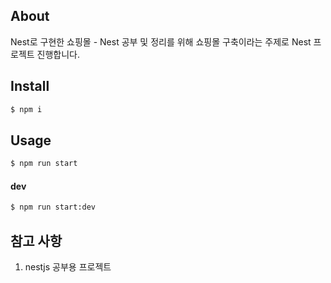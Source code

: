 ## About

Nest로 구현한 쇼핑몰 - Nest 공부 및 정리를 위해 쇼핑몰 구축이라는 주제로 Nest 프로젝트 진행합니다.

## Install

```bash
$ npm i
```

## Usage

```bash
$ npm run start
```

#### dev

```bash
$ npm run start:dev
```

## 참고 사항

1. nestjs 공부용 프로젝트
